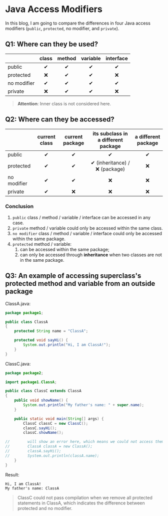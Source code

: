 # Java Access Modifiers

In this blog, I am going to compare the differences in four Java access modifiers (`public`, `protected`, no modifier, and `private`).

## Q1: Where can they be used?

|    |class|method|variable|interface|
|:---|:---:|:---:|:---:|:---:|
|public|✔|✔|✔|✔|
|protected|❌|✔|✔|❌|
|no modifier|✔|✔|✔|✔|
|private|❌|✔|✔|❌|

> **Attention**: Inner class is not considered here.

## Q2: Where can they be accessed?

|    |current class|current package|its subclass in a different package|a different package|
|:---|:---:|:---:|:---:|:---:|
|public|✔|✔|✔|✔|
|protected|✔|✔|✔ (inheritance) / ❌ (package)|❌|
|no modifier|✔|✔|❌|❌|
|private|✔|❌|❌|❌|

### Conclusion
1. `public` class / method / variable / interface can be accessed in any case.
2. `private` method / variable could only be accessed within the same class.
3. `no modifier` class / method / variable / interface could only be accessed within the same package.
4. `protected` method / variable:
    1. can be accessed within the same package;
    2. can only be accessed through **inheritance** when two classes are not in the same package.


## Q3: An example of accessing superclass's protected method and variable from an outside package

ClassA.java:

```java
package package1;

public class ClassA
{
    protected String name = "ClassA";

    protected void sayHi() { 
        System.out.println("Hi, I am ClassA!"); 
    }
}
```

ClassC.java:
```java
package package2;

import package1.ClassA;

public class ClassC extends ClassA
{
    public void showName() {
        System.out.println("My father's name: " + super.name);
    }

    public static void main(String[] args) {
        ClassC classC = new ClassC();
        classC.sayHi();
        classC.showName();

//        will show an error here, which means we could not access them directly from an outside package
//        ClassA classA = new ClassA();
//        classA.sayHi();
//        System.out.println(classA.name);
    }
}
```

Result:
```
Hi, I am ClassA!
My father's name: ClassA
```

> ClassC could not pass compilation when we remove all protected statements in ClassA, which indicates the difference between protected and no modifier. 